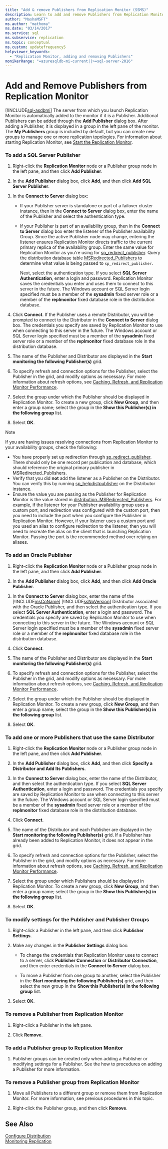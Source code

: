 ```yaml
---
title: "Add & remove Publishers from Replication Monitor (SSMS)"
description: Learn to add and remove Publishers from Replication Monitor in SQL Server Management Studio (SSMS).
author: "MashaMSFT"
ms.author: "mathoma"
ms.date: "03/14/2017"
ms.service: sql
ms.subservice: replication
ms.topic: conceptual
ms.custom: updatefrequency5
helpviewer_keywords:
  - "Replication Monitor, adding and removing Publishers"
monikerRange: "=azuresqldb-mi-current||>=sql-server-2016"
---
```

# Add and Remove Publishers from Replication Monitor
[!INCLUDE[sql-asdbmi](../../../includes/applies-to-version/sql-asdbmi.md)]
  The server from which you launch Replication Monitor is automatically added to the monitor if it is a Publisher. Additional Publishers can be added through the **Add Publisher** dialog box. After adding a Publisher, it is displayed in a group in the left pane of the monitor. The **My Publishers** group is included by default, but you can create new groups to manage one or more replication topologies. For information about starting Replication Monitor, see [Start the Replication Monitor](../../../relational-databases/replication/monitor/start-the-replication-monitor.md).  
  
  
### To add a SQL Server Publisher

1.  Right-click the **Replication Monitor** node or a Publisher group node in the left pane, and then click **Add Publisher**.  
  
2.  In the **Add Publisher** dialog box, click **Add**, and then click **Add SQL Server Publisher**.  
  
3. In the **Connect to Server** dialog box:
    
    -  If your Publisher server is standalone or part of a failover cluster instance, then in the **Connect to Server** dialog box, enter the name of the Publisher and select the authentication type.
  
    -  If your Publisher is part of an availability group, then in the **Connect to Server** dialog box enter the listener of the Publisher availability Group. Since the active Publisher node may change, entering the listener ensures Replication Monitor directs traffic to the current primary replica of the availability group. Enter the same value for Replication Monitor as you're using for [sp_redirect_publisher](../../../relational-databases/system-stored-procedures/sp-redirect-publisher-transact-sql.md). Query the distribution database table [MSRedirected_Publishers](../../../relational-databases/system-tables/msredirected-publishers.md) to determine what value is being passed to `sp_redirect_publisher`.
      
         Next, select the authentication type. If you select **SQL Server Authentication**, enter a login and password. Replication Monitor saves the credentials you enter and uses them to connect to this server in the future. The Windows account or SQL Server login specified must be a member of the **sysadmin** fixed server role or a member of the **replmonitor** fixed database role in the distribution database.
  
4.  Click **Connect**. If the Publisher uses a remote Distributor, you will be prompted to connect to the Distributor in the **Connect to Server** dialog box. The credentials you specify are saved by Replication Monitor to use when connecting to this server in the future. The Windows account or SQL Server login specified must be a member of the **sysadmin** fixed server role or a member of the **replmonitor** fixed database role in the distribution database.  
  
5.  The name of the Publisher and Distributor are displayed in the **Start monitoring the following Publisher(s)** grid.  
  
6.  To specify refresh and connection options for the Publisher, select the Publisher in the grid, and modify options as necessary. For more information about refresh options, see [Caching, Refresh, and Replication Monitor Performance](../../../relational-databases/replication/monitor/caching-refresh-and-replication-monitor-performance.md).  
  
7.  Select the group under which the Publisher should be displayed in Replication Monitor. To create a new group, click **New Group**, and then enter a group name; select the group in the **Show this Publisher(s) in the following group** list.  
  
8.  Select **OK**.

 > [!NOTE]
 > If you are having issues resolving connections from Replication Monitor to your availability groups, check the following: 
 > -  You have properly set up redirection through [sp_redirect_publisher](../../../relational-databases/system-stored-procedures/sp-redirect-publisher-transact-sql.md). There should only be one record per publication and database, which should reference the original primary publisher in MSRedirected_Publishers.
 > - Verify that you did **not** add the listener as a Publisher on the Distributor. You can verify this by running [sp_helpdistpublisher](../../../relational-databases/system-stored-procedures/sp-helpdistpublisher-transact-sql.md) on the Distributor instance. 
 > - Ensure the value you are passing as the Publisher for Replication Monitor is the value stored in [distribution..MSRedirected_Publishers](../../../relational-databases/system-tables/msredirected-publishers.md). For example, if the listener for your Publisher availability group uses a custom port, and redirection was configured with the custom port, then you need to include the port when you configure the Publisher in Replication Monitor. However, if your listener uses a custom port and you used an alias to configure redirection to the listener, then you will need to recreate the alias on the client that is launching Replication Monitor. Passing the port is the recommended method over relying on aliases. 

  
### To add an Oracle Publisher  
  
1.  Right-click the **Replication Monitor** node or a Publisher group node in the left pane, and then click **Add Publisher**.  
  
2.  In the **Add Publisher** dialog box, click **Add**, and then click **Add Oracle Publisher**.  
  
3.  In the **Connect to Server** dialog box, enter the name of the [!INCLUDE[msCoName](../../../includes/msconame-md.md)] [!INCLUDE[ssNoVersion](../../../includes/ssnoversion-md.md)] Distributor associated with the Oracle Publisher, and then select the authentication type. If you select **SQL Server Authentication**, enter a login and password. The credentials you specify are saved by Replication Monitor to use when connecting to this server in the future. The Windows account or SQL Server login specified must be a member of the **sysadmin** fixed server role or a member of the **replmonitor** fixed database role in the distribution database.  
  
4.  Click **Connect**.  
  
5.  The name of the Publisher and Distributor are displayed in the **Start monitoring the following Publisher(s)** grid.  
  
6.  To specify refresh and connection options for the Publisher, select the Publisher in the grid, and modify options as necessary. For more information about refresh options, see [Caching, Refresh, and Replication Monitor Performance](../../../relational-databases/replication/monitor/caching-refresh-and-replication-monitor-performance.md).  
  
7.  Select the group under which the Publisher should be displayed in Replication Monitor. To create a new group, click **New Group**, and then enter a group name; select the group in the **Show this Publisher(s) in the following group** list.  
  
8.  Select **OK**.
  
### To add one or more Publishers that use the same Distributor  
  
1.  Right-click the **Replication Monitor** node or a Publisher group node in the left pane, and then click **Add Publisher**.  
  
2.  In the **Add Publisher** dialog box, click **Add**, and then click **Specify a Distributor and Add Its Publishers**.  
  
3.  In the **Connect to Server** dialog box, enter the name of the Distributor, and then select the authentication type. If you select **SQL Server Authentication**, enter a login and password. The credentials you specify are saved by Replication Monitor to use when connecting to this server in the future. The Windows account or SQL Server login specified must be a member of the **sysadmin** fixed server role or a member of the **replmonitor** fixed database role in the distribution database.  
  
4.  Click **Connect**.  
  
5.  The name of the Distributor and each Publisher are displayed in the **Start monitoring the following Publisher(s)** grid. If a Publisher has already been added to Replication Monitor, it does not appear in the grid.  
  
6.  To specify refresh and connection options for the Publisher, select the Publisher in the grid, and modify options as necessary. For more information about refresh options, see [Caching, Refresh, and Replication Monitor Performance](../../../relational-databases/replication/monitor/caching-refresh-and-replication-monitor-performance.md).  
  
7.  Select the group under which Publishers should be displayed in Replication Monitor. To create a new group, click **New Group**, and then enter a group name; select the group in the **Show this Publisher(s) in the following group** list.  
  
8.  Select **OK**.
  
### To modify settings for the Publisher and Publisher Groups  
  
1.  Right-click a Publisher in the left pane, and then click **Publisher Settings**.  
  
2.  Make any changes in the **Publisher Settings** dialog box:  
  
    -   To change the credentials that Replication Monitor uses to connect to a server, click **Publisher Connection** or **Distributor Connection**, and then enter credentials in the **Connect to Server** dialog box.  
  
    -   To move a Publisher from one group to another, select the Publisher in the **Start monitoring the following Publisher(s)** grid, and then select the new group in the **Show this Publisher(s) in the following group** list.  
  
3.  Select **OK**.
  
### To remove a Publisher from Replication Monitor  
  
1.  Right-click a Publisher in the left pane.  
  
2.  Click **Remove**.  
  
### To add a Publisher group to Replication Monitor  
  
1.  Publisher groups can be created only when adding a Publisher or modifying settings for a Publisher. See the how to procedures on adding a Publisher for more information.  
  
### To remove a Publisher group from Replication Monitor  
  
1.  Move all Publishers to a different group or remove them from Replication Monitor. For more information, see previous procedures in this topic.  
  
2.  Right-click the Publisher group, and then click **Remove**.  
  
## See Also  
 [Configure Distribution](../../../relational-databases/replication/configure-distribution.md)   
 [Monitoring Replication](../../../relational-databases/replication/monitor/monitoring-replication.md)  
  
  
